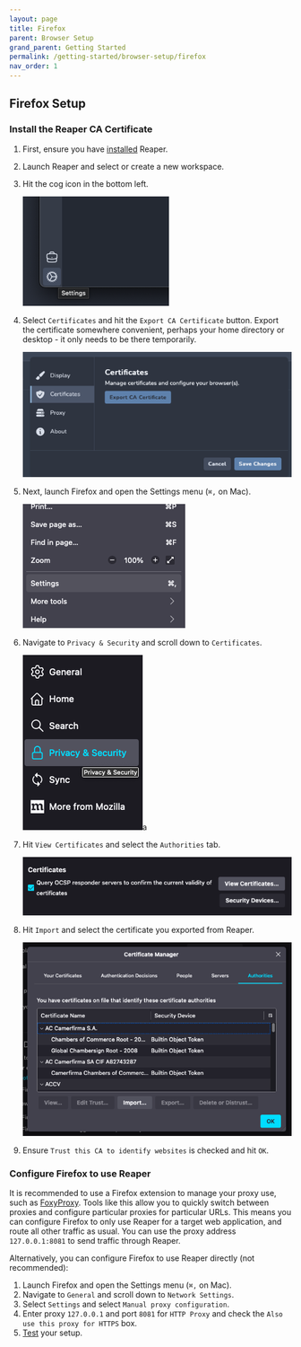 ```yaml
---
layout: page
title: Firefox
parent: Browser Setup
grand_parent: Getting Started
permalink: /getting-started/browser-setup/firefox
nav_order: 1
---
```


## Firefox Setup

### Install the Reaper CA Certificate

1. First, ensure you have [installed](../installation) Reaper.
2. Launch Reaper and select or create a new workspace.
3. Hit the cog icon in the bottom left.

   ![img.png](../../images/browsers/reaper/img.png)
4. Select `Certificates` and hit the `Export CA Certificate` button. Export the certificate somewhere convenient,
   perhaps your home directory or desktop - it only needs to be there temporarily.

   ![img_1.png](../../images/browsers/reaper/img_1.png)
5. Next, launch Firefox and open the Settings menu (`⌘,` on Mac).

   ![img.png](../../images/browsers/firefox/img.png)
6. Navigate to `Privacy & Security` and scroll down to `Certificates`.

   ![img_1.png](../../images/browsers/firefox/img_1.png)a
7. Hit `View Certificates` and select the `Authorities` tab.

   ![img_2.png](../../images/browsers/firefox/img_2.png)
8. Hit `Import` and select the certificate you exported from Reaper.

   ![img_3.png](../../images/browsers/firefox/img_3.png)
9. Ensure `Trust this CA to identify websites` is checked and hit `OK`.

### Configure Firefox to use Reaper

It is recommended to use a Firefox extension to manage your proxy use, such
as [FoxyProxy](https://addons.mozilla.org/en-US/firefox/addon/foxyproxy-standard/). Tools like this allow you to quickly
switch between proxies and configure particular proxies for particular URLs. This means you can configure Firefox to
only use Reaper for a target web application, and route all other traffic as usual. You can use the proxy
address `127.0.0.1:8081` to send traffic through Reaper.

Alternatively, you can configure Firefox to use Reaper directly (not recommended):

1. Launch Firefox and open the Settings menu (`⌘,` on Mac).
2. Navigate to `General` and scroll down to `Network Settings`.
3. Select `Settings` and select `Manual proxy configuration`.
4. Enter proxy `127.0.0.1` and port `8081` for `HTTP Proxy` and check the `Also use this proxy for HTTPS` box.
5. [Test](test) your setup.
